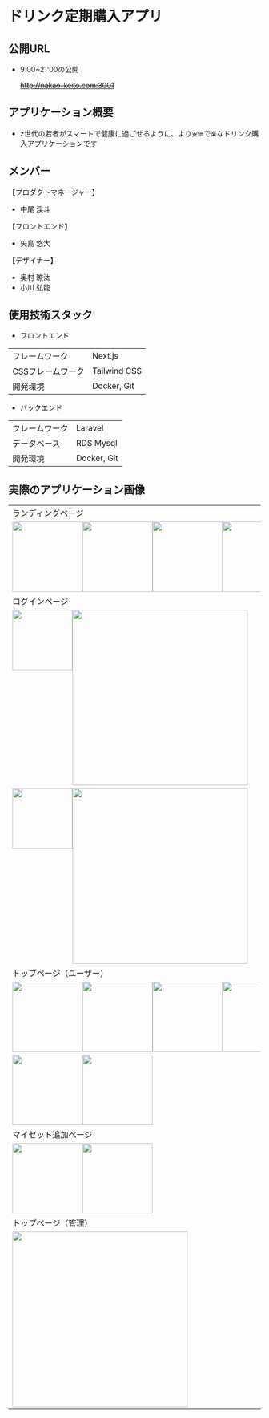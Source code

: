 # ドリンク定期購入アプリ
## 公開URL
- 9:00~21:00の公開

  ~~http://nakao-keito.com:3001~~

## アプリケーション概要
- z世代の若者がスマートで健康に過ごせるように、より`安価`で`楽`なドリンク購入アプリケーションです

## メンバー
【プロダクトマネージャー】
- 中尾 渓斗

【フロントエンド】
- 矢島 悠大

【デザイナー】
- 奥村 瞭汰
- 小川 弘能

## 使用技術スタック
- フロントエンド
<table>
    <tr>
        <td>フレームワーク</td>
        <td>Next.js</td>
    </tr>
    <tr>
        <td>CSSフレームワーク</td>
        <td>Tailwind CSS</td>
    </tr>
    <tr>
        <td>開発環境</td>
        <td>Docker, Git</td>
    </tr>
</table>

- バックエンド
<table>
    <tr>
        <td>フレームワーク</td>
        <td>Laravel</td>
    </tr>
    <tr>
        <td>データベース</td>
        <td>RDS Mysql</td>
    </tr>
    <tr>
        <td>開発環境</td>
        <td>Docker, Git</td>
    </tr>
</table>

## 実際のアプリケーション画像
<table>
    <tr>
        <td colspan="6">ランディングページ</td>
    </tr>
    <tr>
        <td colspan="6" style="display: flex">
            <img width="140px" height="auto" src="https://github.com/user-attachments/assets/f6619ad0-b580-48dc-8e70-d39afd3faaca" />
            <img width="140px" height="auto" src="https://github.com/user-attachments/assets/a900d83b-13e0-40a4-933a-0b124b22de3f" />
            <img width="140px" height="auto" src="https://github.com/user-attachments/assets/1d3c5a0f-366a-40bd-be51-34e7b0616dae" />
            <img width="140px" height="auto" src="https://github.com/user-attachments/assets/0c1937b9-f046-4e07-bb47-c6635e39e821" />
            <img width="140px" height="auto" src="https://github.com/user-attachments/assets/0402977e-51e1-4bda-b6c7-8a7ebeea9ab4" />
            <img width="140px" height="auto" src="https://github.com/user-attachments/assets/e123bad2-c394-4e27-a083-4404261c3f2c" />
        </td>
    </tr>
    <tr>
        <td colspan="3">
            ログインページ
        </td>
        <td colspan="3">
            サインアップページ
        </td>
    </tr>
    <tr>
        <td colspan="3" style="display: flex">
            <img width="120px" height="auto" src="https://github.com/user-attachments/assets/fa6f819e-95d2-4131-bc07-0e66c1bafb00" />
            <img width="350px" height="auto" src="https://github.com/user-attachments/assets/a4db4b30-c7f2-4e62-8053-11018ec03cc6" />
        </td>
        <td colspan="3" style="display: flex">
            <img width="120px" height="auto" src="https://github.com/user-attachments/assets/a6763796-745a-402b-b5a4-e716e6f47d0d" />
            <img width="350px" height="auto" src="https://github.com/user-attachments/assets/38e43145-fe72-4a41-a09c-182c87c64dc3" />
        </td>
    </tr>
    <tr>
        <td colspan="4">トップページ（ユーザー）</td>
        <td colspan="2">マイセット一覧ページ</td>
    </tr>
    <tr>
        <td colspan="4" style="display: flex">
            <img width="140px" height="auto" src="https://github.com/user-attachments/assets/a8c9d6d0-17e0-4df9-a40e-f04d9fd1b4ab" />
            <img width="140px" height="auto" src="https://github.com/user-attachments/assets/8f4429f5-de2d-4182-bb0b-086b7f78fa31" />
            <img width="140px" height="auto" src="https://github.com/user-attachments/assets/cea31267-f134-4e82-b623-75469fa3d5d5" />
            <img width="140px" height="auto" src="https://github.com/user-attachments/assets/dec0af3c-218b-44e9-b50e-e27e8bd4ff93" />
        </td>
        <td colspan="2" style="display: flex">
            <img width="140px" height="auto" src="https://github.com/user-attachments/assets/bd968c91-3cd7-4e4e-bfc0-af6477cba6eb" />
            <img width="140px" height="auto" src="https://github.com/user-attachments/assets/425e056e-b698-49cb-993e-bf8d944f6c0c" />
        </td>
    </tr>
    <tr>
        <td colspan="2">
            マイセット追加ページ
        </td>
        <td colspan="2">
            プラン変更ページ
        </td>
        <td colspan="2">
            設定ページ
        </td>
    </tr>
    <tr>
        <td colspan="2" style="display: flex">
            <img width="140px" height="auto" src="https://github.com/user-attachments/assets/5f474c82-acad-4c3f-8769-c438f7828710" />
            <img width="140px" height="auto" src="https://github.com/user-attachments/assets/e3bed43f-26a9-453a-81b3-e1aa7746c64f" />
        </td>
        <td colspan="2">
            <img width="140px" height="auto" src="https://github.com/user-attachments/assets/6bd18538-00d8-41e3-aa37-80896f9e4499" />
        </td>
        <td colspan="2">
            <img width="140px" height="auto" src="https://github.com/user-attachments/assets/10b0a04e-dd20-4367-80a3-698985edd3a1" />
        </td>
    </tr>
    <tr>
        <td colspan="2">トップページ（管理）</td>
        <td colspan="2">ドリンク一覧ページ</td>
        <td colspan="2">ドリンク追加, 編集ページ</td>
    </tr>
    <tr>
        <td colspan="2">
            <img width="350px" height="auto" src="https://github.com/user-attachments/assets/27c94363-18e6-4f63-8497-8a110101f62f" />
        </td>
        <td colspan="2">
            <img width="350px" height="auto" src="https://github.com/user-attachments/assets/8c745c54-0ce2-4a81-94e8-f4db4658264f" />
        </td>
        <td colspan="2">
            <img width="350px" height="auto" src="https://github.com/user-attachments/assets/1e5165fb-7725-45b1-9938-6d3bd0342bbf" />
        </td>
    </tr>
</table>

